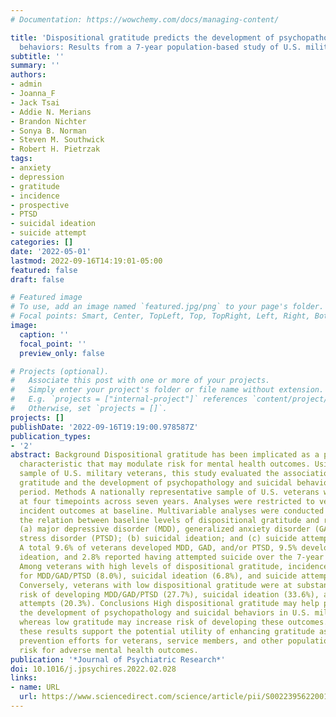 ```yaml
---
# Documentation: https://wowchemy.com/docs/managing-content/

title: 'Dispositional gratitude predicts the development of psychopathology and suicidal
  behaviors: Results from a 7-year population-based study of U.S. military veterans'
subtitle: ''
summary: ''
authors:
- admin
- Joanna_F
- Jack Tsai
- Addie N. Merians
- Brandon Nichter
- Sonya B. Norman
- Steven M. Southwick
- Robert H. Pietrzak
tags:
- anxiety
- depression
- gratitude
- incidence
- prospective
- PTSD
- suicidal ideation
- suicide attempt
categories: []
date: '2022-05-01'
lastmod: 2022-09-16T14:19:01-05:00
featured: false
draft: false

# Featured image
# To use, add an image named `featured.jpg/png` to your page's folder.
# Focal points: Smart, Center, TopLeft, Top, TopRight, Left, Right, BottomLeft, Bottom, BottomRight.
image:
  caption: ''
  focal_point: ''
  preview_only: false

# Projects (optional).
#   Associate this post with one or more of your projects.
#   Simply enter your project's folder or file name without extension.
#   E.g. `projects = ["internal-project"]` references `content/project/deep-learning/index.md`.
#   Otherwise, set `projects = []`.
projects: []
publishDate: '2022-09-16T19:19:00.978587Z'
publication_types:
- '2'
abstract: Background Dispositional gratitude has been implicated as a psychological
  characteristic that may modulate risk for mental health outcomes. Using a population-based
  sample of U.S. military veterans, this study evaluated the association between dispositional
  gratitude and the development of psychopathology and suicidal behaviors over a 7-year
  period. Methods A nationally representative sample of U.S. veterans was surveyed
  at four timepoints across seven years. Analyses were restricted to veterans without
  incident outcomes at baseline. Multivariable analyses were conducted to examine
  the relation between baseline levels of dispositional gratitude and risk of developing
  (a) major depressive disorder (MDD), generalized anxiety disorder (GAD), or posttraumatic
  stress disorder (PTSD); (b) suicidal ideation; and (c) suicide attempts. Results
  A total 9.6% of veterans developed MDD, GAD, and/or PTSD, 9.5% developed suicidal
  ideation, and 2.8% reported having attempted suicide over the 7-year follow-up period.
  Among veterans with high levels of dispositional gratitude, incidence was lower
  for MDD/GAD/PTSD (8.0%), suicidal ideation (6.8%), and suicide attempts (1.5%).
  Conversely, veterans with low dispositional gratitude were at substantially higher
  risk of developing MDD/GAD/PTSD (27.7%), suicidal ideation (33.6%), and suicide
  attempts (20.3%). Conclusions High dispositional gratitude may help protect against
  the development of psychopathology and suicidal behaviors in U.S. military veterans,
  whereas low gratitude may increase risk of developing these outcomes. Collectively,
  these results support the potential utility of enhancing gratitude as part of primary
  prevention efforts for veterans, service members, and other populations at heightened
  risk for adverse mental health outcomes.
publication: '*Journal of Psychiatric Research*'
doi: 10.1016/j.jpsychires.2022.02.028
links:
- name: URL
  url: https://www.sciencedirect.com/science/article/pii/S0022395622001108
---
```

